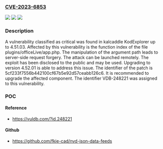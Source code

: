 ### [CVE-2023-6853](https://cve.mitre.org/cgi-bin/cvename.cgi?name=CVE-2023-6853)
![](https://img.shields.io/static/v1?label=Product&message=KodExplorer&color=blue)
![](https://img.shields.io/static/v1?label=Version&message=%3D%204.51.03%20&color=brighgreen)
![](https://img.shields.io/static/v1?label=Vulnerability&message=CWE-918%20Server-Side%20Request%20Forgery&color=brighgreen)

### Description

A vulnerability classified as critical was found in kalcaddle KodExplorer up to 4.51.03. Affected by this vulnerability is the function index of the file plugins/officeLive/app.php. The manipulation of the argument path leads to server-side request forgery. The attack can be launched remotely. The exploit has been disclosed to the public and may be used. Upgrading to version 4.52.01 is able to address this issue. The identifier of the patch is 5cf233f7556b442100cf67b5e92d57ceabb126c6. It is recommended to upgrade the affected component. The identifier VDB-248221 was assigned to this vulnerability.

### POC

#### Reference
- https://vuldb.com/?id.248221

#### Github
- https://github.com/fkie-cad/nvd-json-data-feeds

